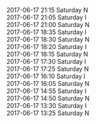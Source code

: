 2017-06-17 21:15 Saturday  N  
2017-06-17 21:05 Saturday  I  
2017-06-17 21:00 Saturday  N  
2017-06-17 18:35 Saturday  I  
2017-06-17 18:30 Saturday  N  
2017-06-17 18:20 Saturday  I  
2017-06-17 18:15 Saturday  N  
2017-06-17 17:30 Saturday  I  
2017-06-17 17:25 Saturday  N  
2017-06-17 16:10 Saturday  I  
2017-06-17 16:05 Saturday  N  
2017-06-17 14:55 Saturday  I  
2017-06-17 14:50 Saturday  N  
2017-06-17 13:30 Saturday  I  
2017-06-17 13:25 Saturday  N  
